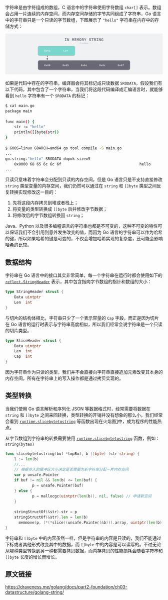 字符串是由字符组成的数组，C 语言中的字符串使用字符数组 `char[]` 表示。数组会占用一片连续的内存空间，而内存空间存储的字节共同组成了字符串，Go 语言中的字符串只是一个只读的字节数组，下图展示了 `"hello"` 字符串在内存中的存储方式：

![img](assets/2019-12-31-15777265631608-in-memory-string.png)

如果是代码中存在的字符串，编译器会将其标记成只读数据 `SRODATA`，假设我们有以下代码，其中包含了一个字符串，当我们将这段代码编译成汇编语言时，就能够看到 `hello` 字符串有一个 `SRODATA` 的标记：

```bash
$ cat main.go
package main

func main() {
	str := "hello"
	println([]byte(str))
}

$ GOOS=linux GOARCH=amd64 go tool compile -S main.go
...
go.string."hello" SRODATA dupok size=5
	0x0000 68 65 6c 6c 6f                                   hello
...
```

只读只意味着字符串会分配到只读的内存空间，但是 Go 语言只是不支持直接修改 `string` 类型变量的内存空间，我们仍然可以通过在 `string` 和 `[]byte` 类型之间反复转换实现修改这一目的：

1. 先将这段内存拷贝到堆或者栈上；
2. 将变量的类型转换成 `[]byte` 后并修改字节数据；
3. 将修改后的字节数组转换回 `string`；

Java、Python 以及很多编程语言的字符串也都是不可变的，这种不可变的特性可以保证我们不会引用到意外发生改变的值，而因为 Go 语言的字符串可以作为哈希的键，所以如果哈希的键是可变的，不仅会增加哈希实现的复杂度，还可能会影响哈希的比较。



## 数据结构

字符串在 Go 语言中的接口其实非常简单，每一个字符串在运行时都会使用如下的 [`reflect.StringHeader`](https://draveness.me/golang/tree/reflect.StringHeader) 表示，其中包含指向字节数组的指针和数组的大小：

```go
type StringHeader struct {
	Data uintptr
	Len  int
}
```

与切片的结构体相比，字符串只少了一个表示容量的 `Cap` 字段，而正是因为切片在 Go 语言的运行时表示与字符串高度相似，所以我们经常会说字符串是一个只读的切片类型。

```go
type SliceHeader struct {
	Data uintptr
	Len  int
	Cap  int
}
```

因为字符串作为只读的类型，我们并不会直接向字符串直接追加元素改变其本身的内存空间，所有在字符串上的写入操作都是通过拷贝实现的。



## 类型转换

当我们使用 Go 语言解析和序列化 JSON 等数据格式时，经常需要将数据在 `string` 和 `[]byte` 之间来回转换，类型转换的开销并没有想象的那么小，我们经常会看到 [`runtime.slicebytetostring`](https://draveness.me/golang/tree/runtime.slicebytetostring) 等函数出现在火焰图[1](https://draveness.me/golang/docs/part2-foundation/ch03-datastructure/golang-string/#fn:1)中，成为程序的性能热点。

从字节数组到字符串的转换需要使用 [`runtime.slicebytetostring`](https://draveness.me/golang/tree/runtime.slicebytetostring) 函数，例如：`string(bytes)`

```go
func slicebytetostring(buf *tmpBuf, b []byte) (str string) {
    l := len(b)
    //...
    // 根据传入的缓冲区大小决定是否需要为新字符串分配一片内存空间
    var p unsafe.Pointer
  	if buf != nil && len(b) <= len(buf) {
		    p = unsafe.Pointer(buf)
  	} else {
	    	p = mallocgc(uintptr(len(b)), nil, false) // 申请新空间
  	}
    
    stringStructOf(&str).str = p
  	stringStructOf(&str).len = len(b)
	  memmove(p, (*(*slice)(unsafe.Pointer(&b))).array, uintptr(len(b))) // 内存拷贝
}
```



字符串和 `[]byte` 中的内容虽然一样，但是字符串的内容是只读的，我们不能通过下标或者其他形式改变其中的数据，而 `[]byte` 中的内容是可以读写的。不过无论从哪种类型转换到另一种都需要拷贝数据，而内存拷贝的性能损耗会随着字符串和 `[]byte` 长度的增长而增长。



## 原文链接

https://draveness.me/golang/docs/part2-foundation/ch03-datastructure/golang-string/